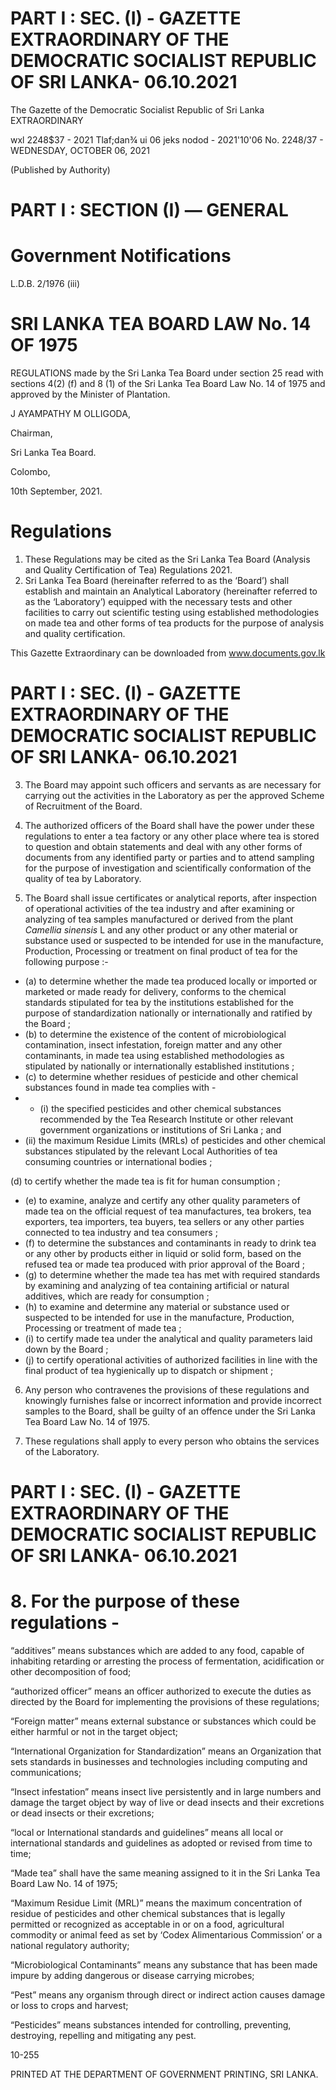 # PART I : SEC. (I) - GAZETTE EXTRAORDINARY OF THE DEMOCRATIC SOCIALIST REPUBLIC OF SRI LANKA- 06.10.2021

The Gazette of the Democratic Socialist Republic of Sri Lanka EXTRAORDINARY

wxl 2248$37 - 2021 Tlaf;dan¾ ui 06 jeks nodod - 2021'10'06 No. 2248/37 - WEDNESDAY, OCTOBER 06, 2021

(Published by Authority)

# PART I : SECTION (I) — GENERAL

# Government Notifications

L.D.B. 2/1976 (iii)

# SRI LANKA TEA BOARD LAW No. 14 OF 1975

REGULATIONS made by the Sri Lanka Tea Board under section 25 read with sections 4(2) (f) and 8 (1) of the Sri Lanka Tea Board Law No. 14 of 1975 and approved by the Minister of Plantation.

J AYAMPATHY M OLLIGODA,

Chairman,

Sri Lanka Tea Board.

Colombo,

10th September, 2021.

# Regulations

1. These Regulations may be cited as the Sri Lanka Tea Board (Analysis and Quality Certification of Tea) Regulations 2021.
2. Sri Lanka Tea Board (hereinafter referred to as the ‘Board’) shall establish and maintain an Analytical Laboratory (hereinafter referred to as the ‘Laboratory’) equipped with the necessary tests and other facilities to carry out scientific testing using established methodologies on made tea and other forms of tea products for the purpose of analysis and quality certification.

This Gazette Extraordinary can be downloaded from www.documents.gov.lk
# PART I : SEC. (I) - GAZETTE EXTRAORDINARY OF THE DEMOCRATIC SOCIALIST REPUBLIC OF SRI LANKA- 06.10.2021

3. The Board may appoint such officers and servants as are necessary for carrying out the activities in the Laboratory as per the approved Scheme of Recruitment of the Board.

4. The authorized officers of the Board shall have the power under these regulations to enter a tea factory or any other place where tea is stored to question and obtain statements and deal with any other forms of documents from any identified party or parties and to attend sampling for the purpose of investigation and scientifically conformation of the quality of tea by Laboratory.

5. The Board shall issue certificates or analytical reports, after inspection of operational activities of the tea industry and after examining or analyzing of tea samples manufactured or derived from the plant *Camellia sinensis* L and any other product or any other material or substance used or suspected to be intended for use in the manufacture, Production, Processing or treatment on final product of tea for the following purpose :-

- (a) to determine whether the made tea produced locally or imported or marketed or made ready for delivery, conforms to the chemical standards stipulated for tea by the institutions established for the purpose of standardization nationally or internationally and ratified by the Board ;
- (b) to determine the existence of the content of microbiological contamination, insect infestation, foreign matter and any other contaminants, in made tea using established methodologies as stipulated by nationally or internationally established institutions ;
- (c) to determine whether residues of pesticide and other chemical substances found in made tea complies with -
- - (i) the specified pesticides and other chemical substances recommended by the Tea Research Institute or other relevant government organizations or institutions of Sri Lanka ; and
- (ii) the maximum Residue Limits (MRLs) of pesticides and other chemical substances stipulated by the relevant Local Authorities of tea consuming countries or international bodies ;

(d) to certify whether the made tea is fit for human consumption ;
- (e) to examine, analyze and certify any other quality parameters of made tea on the official request of tea manufactures, tea brokers, tea exporters, tea importers, tea buyers, tea sellers or any other parties connected to tea industry and tea consumers ;
- (f) to determine the substances and contaminants in ready to drink tea or any other by products either in liquid or solid form, based on the refused tea or made tea produced with prior approval of the Board ;
- (g) to determine whether the made tea has met with required standards by examining and analyzing of tea containing artificial or natural additives, which are ready for consumption ;
- (h) to examine and determine any material or substance used or suspected to be intended for use in the manufacture, Production, Processing or treatment of made tea ;
- (i) to certify made tea under the analytical and quality parameters laid down by the Board ;
- (j) to certify operational activities of authorized facilities in line with the final product of tea hygienically up to dispatch or shipment ;

6. Any person who contravenes the provisions of these regulations and knowingly furnishes false or incorrect information and provide incorrect samples to the Board, shall be guilty of an offence under the Sri Lanka Tea Board Law No. 14 of 1975.

7. These regulations shall apply to every person who obtains the services of the Laboratory.
# PART I : SEC. (I) - GAZETTE EXTRAORDINARY OF THE DEMOCRATIC SOCIALIST REPUBLIC OF SRI LANKA- 06.10.2021

# 8. For the purpose of these regulations -

“additives” means substances which are added to any food, capable of inhabiting retarding or arresting the process of fermentation, acidification or other decomposition of food;

“authorized officer” means an officer authorized to execute the duties as directed by the Board for implementing the provisions of these regulations;

“Foreign matter” means external substance or substances which could be either harmful or not in the target object;

“International Organization for Standardization” means an Organization that sets standards in businesses and technologies including computing and communications;

“Insect infestation” means insect live persistently and in large numbers and damage the target object by way of live or dead insects and their excretions or dead insects or their excretions;

“local or International standards and guidelines” means all local or international standards and guidelines as adopted or revised from time to time;

“Made tea” shall have the same meaning assigned to it in the Sri Lanka Tea Board Law No. 14 of 1975;

“Maximum Residue Limit (MRL)” means the maximum concentration of residue of pesticides and other chemical substances that is legally permitted or recognized as acceptable in or on a food, agricultural commodity or animal feed as set by ‘Codex Alimentarious Commission’ or a national regulatory authority;

“Microbiological Contaminants” means any substance that has been made impure by adding dangerous or disease carrying microbes;

“Pest” means any organism through direct or indirect action causes damage or loss to crops and harvest;

“Pesticides” means substances intended for controlling, preventing, destroying, repelling and mitigating any pest.

10-255

PRINTED AT THE DEPARTMENT OF GOVERNMENT PRINTING, SRI LANKA.